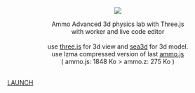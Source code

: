 <p align="center"><a href="http://lo-th.github.io/Ammo.lab/"><img src="http://lo-th.github.io/Ammo.lab/textures/logo.png"/></a></p>
<p align="center">Ammo Advanced 3d physics lab with Three.js<br>
with worker and live code editor<br><br>
use <a href="https://github.com/mrdoob/three.js/tree/dev">three.js</a> for 3d view and <a href="https://github.com/sunag/sea3d">sea3d</a> for 3d model.<br>
use lzma compressed version of last <a href="https://github.com/kripken/ammo.js">ammo.js</a><br>
( ammo.js: 1848 Ko > ammo.z: 275 Ko )<br><br>

<a href="http://lo-th.github.io/Ammo.lab/">LAUNCH</a><br></p>